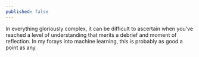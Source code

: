 ```yaml
---
published: false
---
```

In everything gloriously complex, it can be difficult to ascertain when you've reached a level of understanding that merits a debrief and moment of reflection.  In my forays into machine learning, this is probably as good a point as any.


